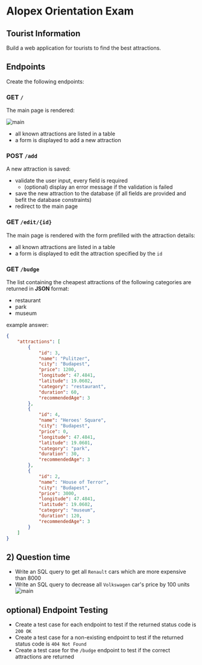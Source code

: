 # Alopex Orientation Exam

## Tourist Information

Build a web application for tourists to find the best attractions.

## Endpoints

Create the following endpoints:

### GET `/`

The main page is rendered:

![main](assets/main.png)
-  all known attractions are listed in a table
-  a form is displayed to add a new attraction

### POST `/add`

A new attraction is saved:
-  validate the user input, every field is required
    -  (optional) display an error message if the validation is failed
-  save the new attraction to the database (if all fields are provided and befit the database constraints)
-  redirect to the main page

### GET `/edit/{id}`

The main page is rendered with the form prefilled with the attraction details:
-  all known attractions are listed in a table
-  a form is displayed to edit the attraction specified by the `id`
 
### GET `/budge`

The list containing the cheapest attractions of the following categories are returned in **JSON** format:
- restaurant
- park
- museum

example answer:
```json
{
    "attractions": [
        {
            "id": 3,
            "name": "Pulitzer",
            "city": "Budapest",
            "price": 1200,
            "longitude": 47.4841,
            "latitude": 19.0602,
            "category": "restaurant",
            "duration": 60,
            "recommendedAge": 3
        },
        {
            "id": 4,
            "name": "Heroes' Square",
            "city": "Budapest",
            "price": 0,
            "longitude": 47.4841,
            "latitude": 19.0601,
            "category": "park",
            "duration": 30,
            "recommendedAge": 3
        },
        {
            "id": 2,
            "name": "House of Terror",
            "city": "Budapest",
            "price": 3000,
            "longitude": 47.4841,
            "latitude": 19.0602,
            "category": "museum",
            "duration": 120,
            "recommendedAge": 3
        }
    ]
}
```
 
## 2) Question time
 -  Write an SQL query to get all `Renault` cars which are more expensive than 8000
 -  Write an SQL query to decrease all `Volkswagen` car's price by 100 units
 ![main](assets/cars-for-sale-table.jpg)

## optional) Endpoint Testing
-  Create a test case for each endpoint to test if the returned status code is `200 OK`
-  Create a test case for a non-existing endpoint to test if the returned status code is `404 Not Found`
-  Create a test case for the `/budge` endpoint to test if the correct attractions are returned

